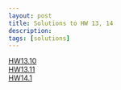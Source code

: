 ```yaml
---
layout: post
title: Solutions to HW 13, 14
description:
tags: [solutions]
---
```




[HW13.10](https://buffalo.box.com/s/ypvrvs0rm0ubq18nfaopbkj3hx846m97)  
[HW13.11](https://buffalo.box.com/s/flf02fy170kebs0drousuaeehvfoeeg8)  
[HW14.1](https://buffalo.box.com/s/d1xoipvvx0b6di6pfjv3dfws64h2dgf2)